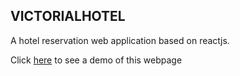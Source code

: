 ## VICTORIALHOTEL

A hotel reservation web application based on reactjs.


Click [here](https://victoria-hotel.netlify.com/) to see a demo of this webpage
